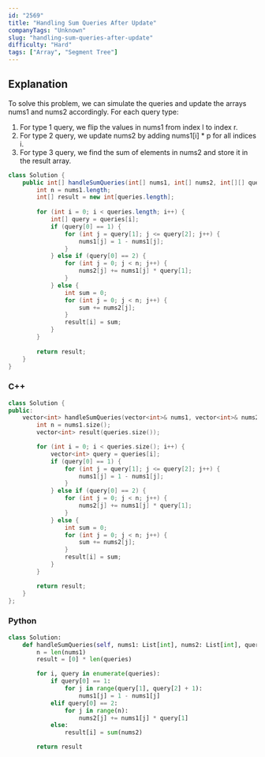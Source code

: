 ```yaml
---
id: "2569"
title: "Handling Sum Queries After Update"
companyTags: "Unknown"
slug: "handling-sum-queries-after-update"
difficulty: "Hard"
tags: ["Array", "Segment Tree"]
---
```


## Explanation
To solve this problem, we can simulate the queries and update the arrays nums1 and nums2 accordingly. For each query type:
1. For type 1 query, we flip the values in nums1 from index l to index r.
2. For type 2 query, we update nums2 by adding nums1[i] * p for all indices i.
3. For type 3 query, we find the sum of elements in nums2 and store it in the result array.
```java
class Solution {
    public int[] handleSumQueries(int[] nums1, int[] nums2, int[][] queries) {
        int n = nums1.length;
        int[] result = new int[queries.length];
        
        for (int i = 0; i < queries.length; i++) {
            int[] query = queries[i];
            if (query[0] == 1) {
                for (int j = query[1]; j <= query[2]; j++) {
                    nums1[j] = 1 - nums1[j];
                }
            } else if (query[0] == 2) {
                for (int j = 0; j < n; j++) {
                    nums2[j] += nums1[j] * query[1];
                }
            } else {
                int sum = 0;
                for (int j = 0; j < n; j++) {
                    sum += nums2[j];
                }
                result[i] = sum;
            }
        }
        
        return result;
    }
}
```

### C++
```cpp
class Solution {
public:
    vector<int> handleSumQueries(vector<int>& nums1, vector<int>& nums2, vector<vector<int>>& queries) {
        int n = nums1.size();
        vector<int> result(queries.size());

        for (int i = 0; i < queries.size(); i++) {
            vector<int> query = queries[i];
            if (query[0] == 1) {
                for (int j = query[1]; j <= query[2]; j++) {
                    nums1[j] = 1 - nums1[j];
                }
            } else if (query[0] == 2) {
                for (int j = 0; j < n; j++) {
                    nums2[j] += nums1[j] * query[1];
                }
            } else {
                int sum = 0;
                for (int j = 0; j < n; j++) {
                    sum += nums2[j];
                }
                result[i] = sum;
            }
        }

        return result;
    }
};
```

### Python
```python
class Solution:
    def handleSumQueries(self, nums1: List[int], nums2: List[int], queries: List[List[int]]) -> List[int]:
        n = len(nums1)
        result = [0] * len(queries)

        for i, query in enumerate(queries):
            if query[0] == 1:
                for j in range(query[1], query[2] + 1):
                    nums1[j] = 1 - nums1[j]
            elif query[0] == 2:
                for j in range(n):
                    nums2[j] += nums1[j] * query[1]
            else:
                result[i] = sum(nums2)

        return result
```
